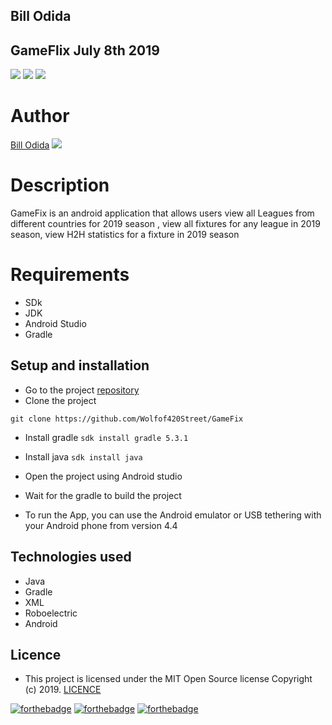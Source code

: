 ## Bill Odida
## GameFlix July 8th 2019

![](https://img.shields.io/badge/Android-project-brightgreen.svg)
![](https://img.shields.io/badge/Language-Java%20-orange.svg)
![](https://img.shields.io/badge/Tests-Roboelectric-blue.svg)


# Author
[Bill Odida](https://github.com/Wolfof420Street) ![](https://img.shields.io/badge/Programmer-Verified-brightgreen.svg)
# Description
GameFix is an android application that allows users view all Leagues from different countries for 2019 season ,  view all fixtures for any league in 2019 season,   view H2H statistics for a fixture in 2019 season

# Requirements

* SDk
* JDK
* Android Studio
* Gradle

## Setup and installation
* Go to the project [repository](https://github.com/Wolfof420Street/GameFix)
* Clone the project

```git clone https://github.com/Wolfof420Street/GameFix```

* Install gradle
```sdk install gradle 5.3.1```
* Install java
```sdk install java```
* Open the project using Android studio
* Wait for the gradle to build the project

* To run the App, you can use the Android emulator or USB tethering with your Android phone from version 4.4

## Technologies used
* Java
* Gradle
* XML
* Roboelectric
* Android

## Licence
- This project is licensed under the MIT Open Source license Copyright (c) 2019. [LICENCE](https://github.com/Wolfof420Street/GameFix/blob/module1/LICENCE)

[![forthebadge](https://forthebadge.com/images/badges/fuck-it-ship-it.svg)](https://forthebadge.com)
[![forthebadge](https://forthebadge.com/images/badges/makes-people-smile.svg)](https://forthebadge.com)
[![forthebadge](https://forthebadge.com/images/badges/powered-by-electricity.svg)](https://forthebadge.com)